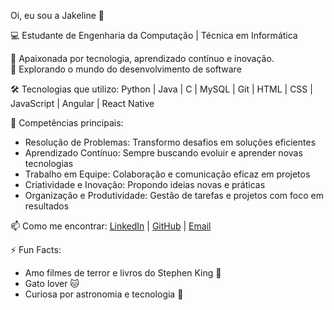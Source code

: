 Oi, eu sou a Jakeline 👋  

💻 Estudante de Engenharia da Computação | Técnica em Informática

🌱 Apaixonada por tecnologia, aprendizado contínuo e inovação.  
🚀 Explorando o mundo do desenvolvimento de software  

🛠 Tecnologias que utilizo:
Python | Java | C | MySQL | Git | HTML | CSS | JavaScript | Angular | React Native  

🌟 Competências principais:
- Resolução de Problemas: Transformo desafios em soluções eficientes  
- Aprendizado Contínuo: Sempre buscando evoluir e aprender novas tecnologias  
- Trabalho em Equipe: Colaboração e comunicação eficaz em projetos  
- Criatividade e Inovação: Propondo ideias novas e práticas  
- Organização e Produtividade: Gestão de tarefas e projetos com foco em resultados  

📫 Como me encontrar:
[LinkedIn](https://www.linkedin.com/in/jakelinequeirozz/) | [GitHub](https://github.com/jakelinequeirozz) | [Email](mailto:seuemail@exemplo.com)  

⚡ Fun Facts:
- Amo filmes de terror e livros do Stephen King 👻  
- Gato lover 🐱  
- Curiosa por astronomia e tecnologia 🌌
